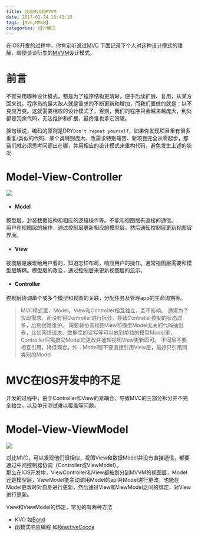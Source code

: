```yaml
---
title: 谈谈MVC和MVVM
date: 2017-02-24 15:42:18
tags: [MVC,MMVM]
categories: 设计模式
---
```


在iOS开发的过程中，你肯定听说过[MVC](https://developer.apple.com/library/content/documentation/General/Conceptual/DevPedia-CocoaCore/MVC.html)
下面记录下个人对这种设计模式的理解，顺便谈谈衍生的[MVVM](https://msdn.microsoft.com/en-us/library/hh848246.aspx)设计模式。

<!-- more -->

前言
===
不管采用哪种设计模式，都是为了程序结构更清晰，便于后续扩展、复用，从某方面来说，程序员的最大敌人就是需求的不断更新和增加，而我们要做的就是：以不变应万变。这就需要相应的设计模式了，否则，我们的程序只会越来越庞大，到处都是冗余代码，无法维护和扩展，最终谁也拿它没辙。

换句话说，编码的原则是DRY`Don't repeat yourself`，如果你发现项目里有很多重复/类似的代码、某个类特别庞大、改需求特别痛苦、新项目完全从零起步，那我们就必须思考问题出在哪，并用相应的设计模式来重构代码，避免发生上述的状况

Model-View-Controller
===
![](/mvc/model_view_controller.png)

* #### Model
模型层，封装数据结构和相应的逻辑操作等。不能和视图层有直接的通信。  
用户在视图层的操作，通过控制层更新相应的模型层，然后通知控制层更新视图层界面。

* #### View
视图层是展现给用户看的，知道怎样布局，响应用户的操作。通常视图层需要和模型层解耦。模型层的改变，通过控制层来更新视图层的显示。

* #### Controller
控制层协调单个或多个模型和视图的关联，分配任务及管理app的生命周期等。

>MVC模式里，Model、View和Controller相互独立，互不影响。
>通常为了实现需求，而没有将Controller进行拆分，导致Controller控制的状态过多，后期很难维护。
>需要将协调视图View和模型Model无关的代码抽出去，比如网络请求、数据库的读写等可以放到单独的模型Model里，Controller只需接受Model的更改并通知视图View更新即可。
>不同层不要相互引用，降低耦合。如：Model层不要直接引用View层，最好只引用同类别的Model

MVC在IOS开发中的不足
===
开发的过程中，由于Controller和View的紧耦合，导致MVC的三部分拆分并不完全独立，以及单元测试难以覆盖等问题。

Model-View-ViewModel
===
![](/mvc/ms_mvvm.png)

对比MVC，可以发现他们很相似，视图View和数据Model并没有直接通信，都要通过中间控制器协调（Controller或ViewModel）。  
那么在IOS开发中，ViewController和View都被划分到MVVM的视图层，Model还是模型层，ViewModel能主动调用Model的api对Model进行更改，也能在Model更改时对自身进行更新，然后通过View和ViewModel之间的绑定，对View进行更新。

View和ViewModel的绑定，常见的有两种方法
* KVO 如[Bond](https://github.com/ReactiveKit/Bond)
* 函数式响应编程 如[ReactiveCocoa](https://github.com/ReactiveCocoa/ReactiveCocoa)
